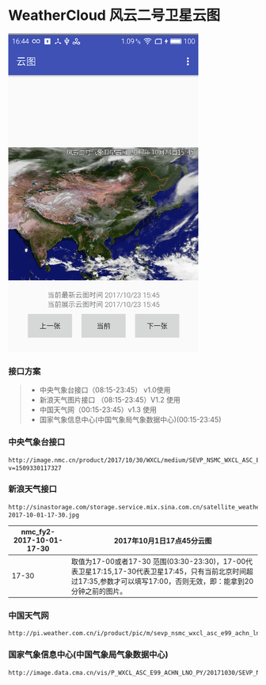 # WeatherCloud 风云二号卫星云图

![](./pic/1.png)

### 接口方案
> * 中央气象台接口（08:15-23:45） v1.0使用
> * 新浪天气图片接口 （08:15-23:45）V1.2 使用
> * 中国天气网（00:15-23:45）v1.3 使用
> * 国家气象信息中心(中国气象局气象数据中心)(00:15-23:45)

### 中央气象台接口
```
http://image.nmc.cn/product/2017/10/30/WXCL/medium/SEVP_NSMC_WXCL_ASC_E99_ACHN_LNO_PY_20171030021500000.JPG?v=1509330117327

```


### 新浪天气接口
```
http://sinastorage.com/storage.service.mix.sina.com.cn/satellite_weather_pic/nephogram/nmc_fy2-2017-10-01-17-30.jpg

```

|nmc_fy2-2017-10-01-17-30|2017年10月1日17点45分云图|
|---|---|
|17-30|取值为17-00或者17-30 范围(03:30-23:30)，17-00代表卫星17:15,17-30代表卫星17:45，只有当前北京时间超过17:35,参数才可以填写17:00，否则无效，即：能拿到20分钟之前的图片。


### 中国天气网
```
http://pi.weather.com.cn/i/product/pic/m/sevp_nsmc_wxcl_asc_e99_achn_lno_py_20171030024500000.jpg
```

### 国家气象信息中心(中国气象局气象数据中心)
```
http://image.data.cma.cn/vis/P_WXCL_ASC_E99_ACHN_LNO_PY/20171030/SEVP_NSMC_WXCL_ASC_E99_ACHN_LNO_PY_20171030001500000.JPG
```



